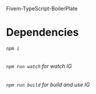 
Fivem-TypeScript-BoilerPlate

# Dependencies

###### ``npm i``

###### ``npm run watch`` for watch IG

###### ``npm run build`` for build and use IG
